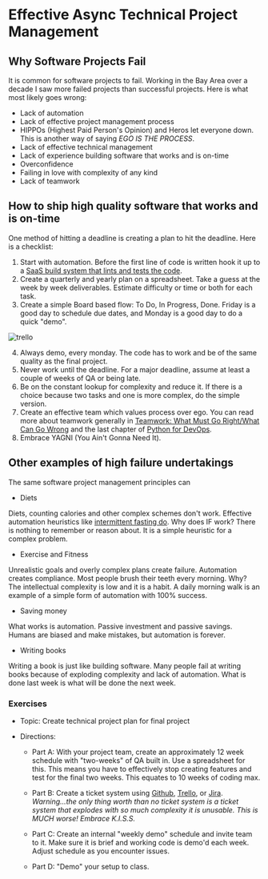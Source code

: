 # Effective Async Technical Project Management

## Why Software Projects Fail

It is common for software projects to fail.  Working in the Bay Area over a decade I saw more failed projects than successful projects.  Here is what most likely goes wrong:

* Lack of automation
* Lack of effective project management process
* HIPPOs (Highest Paid Person's Opinion) and Heros let everyone down.  This is another way of saying *EGO IS THE PROCESS*.
* Lack of effective technical management
* Lack of experience building software that works and is on-time
* Overconfidence
* Failing in love with complexity of any kind
* Lack of teamwork

## How to ship high quality software that works and is on-time

One method of hitting a deadline is creating a plan to hit the deadline.  Here is a checklist:

1.  Start with automation.   Before the first line of code is written hook it up to a [SaaS build system that lints and tests the code](https://circleci.com/blog/increase-reliability-in-data-science-and-machine-learning-projects-with-circleci/).
2. Create a quarterly and yearly plan on a spreadsheet.  Take a guess at the week by week deliverables. Estimate difficulty or time or both for each task.
3. Create a simple Board based flow:  To Do, In Progress, Done. Friday is a good day to schedule due dates, and Monday is a good day to do a quick "demo".

![trello](https://user-images.githubusercontent.com/58792/72353262-bf9bee00-36b1-11ea-9268-628bc9f483a7.png)

4.  Always demo, every monday.  The code has to work and be of the same quality as the final project.
5.  Never work until the deadline.  For a major deadline, assume at least a couple of weeks of QA or being late.
6.  Be on the constant lookup for complexity and reduce it.  If there is a choice because two tasks and one is more complex, do the simple version.
7.  Create an effective team which values process over ego.  You can read more about teamwork generally in [Teamwork:  What Must Go Right/What Can Go Wrong](https://www.amazon.com/Teamwork-Right-Wrong-Interpersonal-Communication/dp/0803932901) and the last chapter of [Python for DevOps](https://www.amazon.com/dp/149205769X/).
8.  Embrace YAGNI (You Ain't Gonna Need It).

## Other examples of high failure undertakings

The same software project management principles can  

* Diets

Diets, counting calories and other complex schemes don't work.  Effective automation heuristics like [intermittent fasting do](https://noahgift.com/articles/datascience-meets-intermittent-fasting/).  Why does IF work?  There is nothing to remember or reason about.  It is a simple heuristic for a complex problem.

* Exercise and Fitness

Unrealistic goals and overly complex plans create failure.  Automation creates compliance.  Most people brush their teeth every morning.  Why?  The intellectual complexity is low and it is a habit.  A daily morning walk is an example of a simple form of automation with 100% success.

* Saving money

What works is automation.  Passive investment and passive savings.  Humans are biased and make mistakes, but automation is forever.

* Writing books

Writing a book is just like building software.  Many people fail at writing books because of exploding complexity and lack of automation.  What is done last week is what will be done the next week.

### Exercises 

* Topic: Create technical project plan for final project
* Directions:  

    - Part A:  With your project team, create an approximately 12 week schedule with "two-weeks" of QA built in.  Use a spreadsheet for this.  This means you have to effectively stop creating features and test for the final two weeks.  This equates to 10 weeks of coding max.

    - Part B:  Create a ticket system using [Github](https://github.com/), [Trello](http://trello.com/), or [Jira](https://www.atlassian.com/software/jira).  *Warning...the only thing worth than no ticket system is a ticket system that explodes with so much complexity it is unusable.  This is MUCH worse! Embrace K.I.S.S.*

    - Part C:  Create an internal "weekly demo" schedule and invite team to it.  Make sure it is brief and working code is demo'd each week.  Adjust schedule as you encounter issues.

    - Part D:  "Demo" your setup to class.


